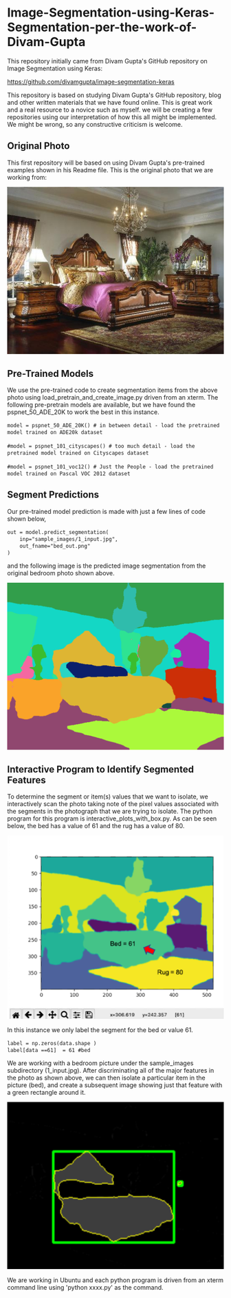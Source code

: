 # Image-Segmentation-using-Keras-Segmentation-per-the-work-of-Divam-Gupta
This repository initially came from Divam Gupta's GitHub repository on Image Segmentation using Keras:

https://github.com/divamgupta/image-segmentation-keras

This repository is based on studying Divam Gupta's GitHub repository, blog and other written materials that we have found online. This is great work and a real resource to a novice such as myself. we will be creating a few repositories using our interpretation of how this all might be implemented. We might be wrong, so any constructive criticism is welcome.

## Original Photo
This first repository will be based on using Divam Gupta's pre-trained examples shown in his Readme file. This is the original photo that we are working from:

![Image](1_input.jpg)


## Pre-Trained Models
We use the pre-trained code to create segmentation items from the above photo using load_pretrain_and_create_image.py driven from an xterm. The following pre-pretrain models are available, but we have found the pspnet_50_ADE_20K to work the best in this instance.

    model = pspnet_50_ADE_20K() # in between detail - load the pretrained model trained on ADE20k dataset

    #model = pspnet_101_cityscapes() # too much detail - load the pretrained model trained on Cityscapes dataset

    #model = pspnet_101_voc12() # Just the People - load the pretrained model trained on Pascal VOC 2012 dataset


## Segment Predictions
Our pre-trained model prediction is made with just a few lines of code shown below,

    out = model.predict_segmentation(
        inp="sample_images/1_input.jpg",
        out_fname="bed_out.png"
    )

and the following image is the predicted image segmentation from the original bedroom photo shown above. 

![Image](bed_out.png)


## Interactive Program to Identify Segmented Features
To determine the segment or item(s) values that we want to isolate, we interactively scan the photo taking note of the pixel values associated with the segments in the photograph that we are trying to isolate. The python program for this program is interactive_plots_with_box.py. As can be seen below, the bed has a value of 61 and the rug has a value of 80. 

![Image](interactive.png)

In this instance we only label the segment for the bed or value 61. 

    label = np.zeros(data.shape )
    label[data ==61]  = 61 #bed

We are working with a bedroom picture under the sample_images subdirectory (1_input.jpg). After discriminating all of the major features in the photo as shown above, we can then isolate a particular item in the picture (bed), and create a subsequent image showing just that feature with a green rectangle around it. 

![Image](bed_labels_box.png)

We are working in Ubuntu and each python program is driven from an xterm command line using 'python xxxx.py' as the command. 





